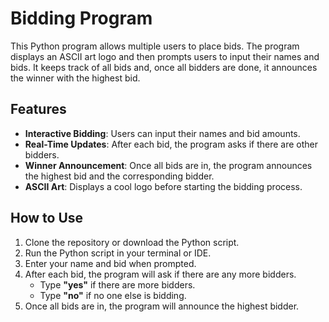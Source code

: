 # Bidding Program
This Python program allows multiple users to place bids. The program displays an ASCII art logo and then prompts users to input their names and bids. It keeps track of all bids and, once all bidders are done, it announces the winner with the highest bid.

## Features
- **Interactive Bidding**: Users can input their names and bid amounts.
- **Real-Time Updates**: After each bid, the program asks if there are other bidders.
- **Winner Announcement**: Once all bids are in, the program announces the highest bid and the corresponding bidder.
- **ASCII Art**: Displays a cool logo before starting the bidding process.

## How to Use
1. Clone the repository or download the Python script.
2. Run the Python script in your terminal or IDE.
3. Enter your name and bid when prompted.
4. After each bid, the program will ask if there are any more bidders.
   - Type **"yes"** if there are more bidders.
   - Type **"no"** if no one else is bidding.
5. Once all bids are in, the program will announce the highest bidder.
